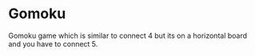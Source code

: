 # Gomoku
Gomoku game which is similar to connect 4 but its on a horizontal board and you have to connect 5.
